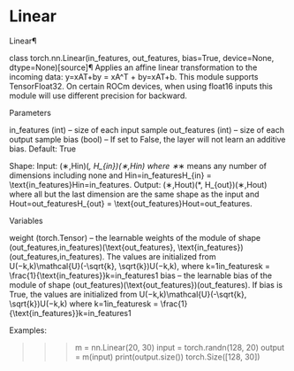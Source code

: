 # Linear


Linear¶


class torch.nn.Linear(in_features, out_features, bias=True, device=None, dtype=None)[source]¶
Applies an affine linear transformation to the incoming data: y=xAT+by = xA^T + by=xAT+b.
This module supports TensorFloat32.
On certain ROCm devices, when using float16 inputs this module will use different precision for backward.

Parameters

in_features (int) – size of each input sample
out_features (int) – size of each output sample
bias (bool) – If set to False, the layer will not learn an additive bias.
Default: True




Shape:
Input: (∗,Hin)(*, H_{in})(∗,Hin​) where ∗*∗ means any number of
dimensions including none and Hin=in_featuresH_{in} = \text{in\_features}Hin​=in_features.
Output: (∗,Hout)(*, H_{out})(∗,Hout​) where all but the last dimension
are the same shape as the input and Hout=out_featuresH_{out} = \text{out\_features}Hout​=out_features.




Variables

weight (torch.Tensor) – the learnable weights of the module of shape
(out_features,in_features)(\text{out\_features}, \text{in\_features})(out_features,in_features). The values are
initialized from U(−k,k)\mathcal{U}(-\sqrt{k}, \sqrt{k})U(−k​,k​), where
k=1in_featuresk = \frac{1}{\text{in\_features}}k=in_features1​
bias – the learnable bias of the module of shape (out_features)(\text{out\_features})(out_features).
If bias is True, the values are initialized from
U(−k,k)\mathcal{U}(-\sqrt{k}, \sqrt{k})U(−k​,k​) where
k=1in_featuresk = \frac{1}{\text{in\_features}}k=in_features1​



Examples:
>>> m = nn.Linear(20, 30)
>>> input = torch.randn(128, 20)
>>> output = m(input)
>>> print(output.size())
torch.Size([128, 30])



